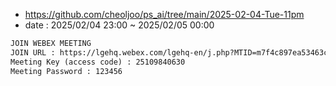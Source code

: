 - https://github.com/cheoljoo/ps_ai/tree/main/2025-02-04-Tue-11pm
- date : 2025/02/04 23:00 ~ 2025/02/05 00:00

```txt
JOIN WEBEX MEETING
JOIN URL : https://lgehq.webex.com/lgehq-en/j.php?MTID=m7f4c897ea53463c04d6e1f487d50d511
Meeting Key (access code) : 25109840630
Meeting Password : 123456
```
